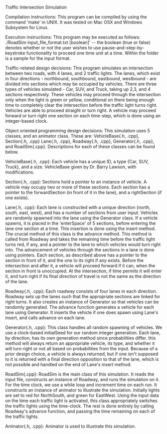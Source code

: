 Traffic Intersection Simulation

Compilation instructions: This program can be compiled by using the command
'make' in UNIX. It was tested on Mac OSX and Windows Subsystem for Linux.

Execution instructions: This program may be executed as follows:
./RoadSim input_file_format.txt [boolean]' -- the boolean (true or false) denotes whether or
not the user wishes to use pause-and-step-by-keystroke functionality to proceed
one time unit at a time. Within the folder is a sample for the input format.

Traffic-related design decisions: This program simulates an intersection between
two roads, with 4 lanes, and 2 traffic lights. The lanes, which exist in four
directions - northbound, southbound, eastbound, westbound - are divided into
sections which may be occupied by vehicles. There are three types of vehicles
simulated - Car, SUV, and Truck, taking up 2,3, and 4 sections respectively.
These vehicles may proceed through the intersection only when the light is
green or yellow, conditional on there being enough time to completely clear
the intersection before the traffic light turns right. Vehicles are able to
proceed straight or turn right. A vehicle may proceed forward or turn right
one section on each time-step, which is done using an integer-based clock.

Object oriented programming design decisions: This simulation uses 5 classes,
and an animator class. These are: VehicleBase{.h, .cpp}, Section{.h, .cpp}
Lane{.h, .cpp}, Roadway{.h, .cpp}, Generator{.h, .cpp}, and RoadSim{.cpp}.
Descriptions for each of these classes can be found below.

VehicleBase{.h, .cpp}: Each vehicle has a unique ID, a type {Car, SUV, Truck},
and a size. VehicleBase given by Dr. Barry Lawson, with modifications.

Section{.h, .cpp}: Sections hold a pointer to an instance of vehicle. A vehicle
may occupy two or more of these sections. Each section has a pointer to the
forwardSection (in front of it in the lane), and a rightSection (if one exists).

Lane{.h, .cpp}: Each lane is constructed with a unique direction (north, south,
east, west), and has a number of sections from user input. Vehicles are randomly
spawned into the lane using the Generator class. If a vehicle spawns, it is
placed in the 'enterSpace' of 5 sections, before entering the lane one section
at a time. This insertion is done using the insert method. The crucial method of
this class is the advance method. This method is called from Roadway and takes
the remaining time before the traffic light turns red, if any, and a pointer
to the lane to which vehicles would turn right into. The advancement of vehicles
through the sections in a lane is done using pointers. Each section, as
described above has a pointer to the section in front of it, and the one to
its right if any exists. Before the intersection and after it, a vehicle will
proceed forward if it can, when the section in front is unoccupied. At the
intersection, if time permits it will enter it, and turn right if its final
direction of travel is not the same as the direction of the lane.

Roadway{.h, .cpp}: Each roadway consists of four lanes in each direction.
Roadway sets up the lanes such that the appropriate sections are linked for
right turns. It also creates an instance of Generator so that vehicles can be
randomly generated. The advance function generates a vehicle for each lane
using Generator. It inserts the vehicle if one does spawn using Lane's insert,
and calls advance on each lane.

Generator{.h, .cpp}: This class handles all random spawning of vehicles. We use
a clock-based initialSeed for our random integer generation. Each lane, by
direction, has its own generation method since probabilities differ. this
method will always return an appropriate vehicle, its type, and whether it will
turn right or not all based on probabilities from the input. Because of a prior
design choice, a vehicle is always returned, but if one isn't supposed to
it is returned with a final direction opposition to that of the lane, which
is not possible and handled on the end of Lane's insert method.

RoadSim{.cpp}: RoadSim is the main class of this simulation. It reads the input
file, constructs an instance of Roadway, and runs the simulation on it. For the
time clock, we use a while loop and increment time on each run. It constructs
an instance of animator to illustrate the simulation. Initially lights are set
to red for NorthSouth, and green for EastWest. Using the input data on the
time each traffic light is activated, this class appropriately switches the
traffic lights using the time-clock. The rest is done entirely by calling
Roadway's advance function, and passing the time remaining on each of the
traffic lights.

Animator{.h, .cpp}: Animator is used to illustrate this simulation.

